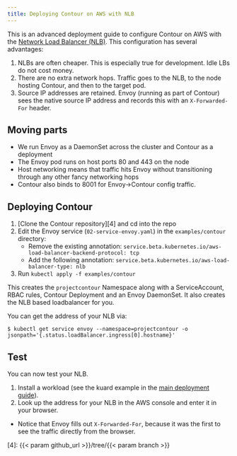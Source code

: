 ```yaml
---
title: Deploying Contour on AWS with NLB
---
```


This is an advanced deployment guide to configure Contour on AWS with the [Network Load Balancer (NLB)][1].
This configuration has several advantages:

1. NLBs are often cheaper. This is especially true for development. Idle LBs do not cost money.
2. There are no extra network hops. Traffic goes to the NLB, to the node hosting Contour, and then to the target pod.
3. Source IP addresses are retained. Envoy (running as part of Contour) sees the native source IP address and records this with an `X-Forwarded-For` header.

## Moving parts

- We run Envoy as a DaemonSet across the cluster and Contour as a deployment
- The Envoy pod runs on host ports 80 and 443 on the node
- Host networking means that traffic hits Envoy without transitioning through any other fancy networking hops
- Contour also binds to 8001 for Envoy->Contour config traffic.

## Deploying Contour

1. [Clone the Contour repository][4] and cd into the repo 
2. Edit the Envoy service (`02-service-envoy.yaml`) in the `examples/contour` directory:
    - Remove the existing annotation: `service.beta.kubernetes.io/aws-load-balancer-backend-protocol: tcp`
    - Add the following annotation: `service.beta.kubernetes.io/aws-load-balancer-type: nlb`
3. Run `kubectl apply -f examples/contour`

This creates the `projectcontour` Namespace along with a ServiceAccount, RBAC rules, Contour Deployment and an Envoy DaemonSet. 
It also creates the NLB based loadbalancer for you.

You can get the address of your NLB via:

```
$ kubectl get service envoy --namespace=projectcontour -o jsonpath='{.status.loadBalancer.ingress[0].hostname}'
```

## Test

You can now test your NLB.

1. Install a workload (see the kuard example in the [main deployment guide][2]).
2. Look up the address for your NLB in the AWS console and enter it in your browser.
  - Notice that Envoy fills out `X-Forwarded-For`, because it was the first to see the traffic directly from the browser.

[1]: https://aws.amazon.com/blogs/aws/new-network-load-balancer-effortless-scaling-to-millions-of-requests-per-second/
[2]: ../deploy-options/#testing-your-installation
[3]: https://github.com/kubernetes/kubernetes/issues/52173
[4]: {{< param github_url >}}/tree/{{< param branch >}}
